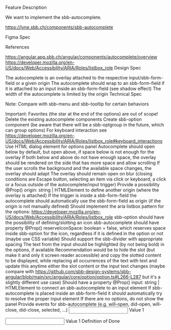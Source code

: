 Feature Description

We want to implement the sbb-autocomplete.

https://lyne.sbb.ch/components/sbb-autocomplete

Figma Spec

References

https://angular.app.sbb.ch/angular/components/autocomplete/overview
https://developer.mozilla.org/en-US/docs/Web/Accessibility/ARIA/Roles/listbox_role
Design Spec

The autocomplete is an overlay attached to the respective input/sbb-form-field or a given origin
The autocomplete should wrap to an sbb-form-field if it is attached to an input inside an sbb-form-field (see shadow effect)
The width of the autocomplete is limited by the origin
Technical Spec

Note: Compare with sbb-menu and sbb-tooltip for certain behaviors

Important: Favorites (the star at the end of the options) are out of scope!
Delete the existing autocomplete components
Create sbb-option component (be aware that there will be a sbb-optgroup in the future, which can group options)
For keyboard interaction see https://developer.mozilla.org/en-US/docs/Web/Accessibility/ARIA/Roles/listbox_role#keyboard_interactions
Use HTML dialog element for options panel
Autocomplete should open below by default, but open above, if space below is not enough for the overlay
If both below and above do not have enough space, the overlay should be rendered on the side that has more space and allow scrolling
If the user scrolls the background and the available space changes, the overlay should adapt
The overlay should remain open on blur (closing conditions are Escape button, selecting an item via click or keyboard, a click or a focus outside of the autocomplete/input trigger)
Provide a possibility @Prop() origin: string | HTMLElement to define another origin (where the overlay is attached)
If the trigger is inside a sbb-form-field the autocomplete should automatically use the sbb-form-field as origin (if the origin is not manually defined)
Should implement the aria listbox pattern for the options: https://developer.mozilla.org/en-US/docs/Web/Accessibility/ARIA/Roles/listbox_role
sbb-option should have the possibility of defining/slotting an icon
sbb-autocomplete should have property @Prop() reserveIconSpace: boolean = false, which reserves space inside sbb-option for the icon, regardless if it is defined in the option or not (maybe use CSS variable)
Should support the sbb-divider with appropriate spacing
The text from the input should be highlighted (by not being bold) in the options, if available
Recommendation would be to hide the slot (but make it and only it screen reader accessible) and copy the slotted content to be displayed, while replacing all occurrences of the text with <span class="not-bold">text</span> and update this anytime either the slot content or the input text changes (maybe compare with https://github.com/sbb-design-systems/sbb-angular/blob/main/src/angular/core/option/option.ts#L266-L287 but it's a slightly different use case)
Should have a property @Prop() input: string | HTMLElement to connect an sbb-autocomplete to an input element
If sbb-autocomplete is placed inside an sbb-form-field it should automatically try to resolve the proper input element
If there are no options, do not show the panel
Provide events for sbb-autocomplete (e.g. will-open, did-open, will-close, did-close, selected, ...)
<sbb-form-field>
  <input>
  <sbb-autocomplete>
    <sbb-option>Value 1</sbb-option>
  </sbb-autocomplete>
</sbb-form-field>

<sbb-form-field>
  <input id="input1">
</sbb-form-field>
<sbb-autocomplete input="input1">
  <sbb-option>Value 1</sbb-option>
</sbb-autocomplete>
Definition of Done